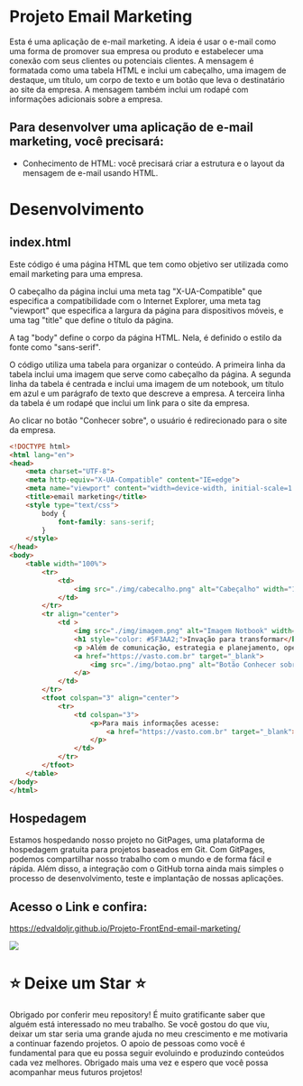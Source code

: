 # **Projeto Email Marketing**

Esta é uma aplicação de e-mail marketing. A ideia é usar o e-mail como uma forma de promover sua empresa ou produto e estabelecer uma conexão com seus clientes ou potenciais clientes. A mensagem é formatada como uma tabela HTML e inclui um cabeçalho, uma imagem de destaque, um título, um corpo de texto e um botão que leva o destinatário ao site da empresa. A mensagem também inclui um rodapé com informações adicionais sobre a empresa.

## Para desenvolver uma aplicação de e-mail marketing, você precisará:

- Conhecimento de HTML: você precisará criar a estrutura e o layout da mensagem de e-mail usando HTML.

# **Desenvolvimento**

## index.html

Este código é uma página HTML que tem como objetivo ser utilizada como email marketing para uma empresa.

O cabeçalho da página inclui uma meta tag "X-UA-Compatible" que especifica a compatibilidade com o Internet Explorer, uma meta tag "viewport" que especifica a largura da página para dispositivos móveis, e uma tag "title" que define o título da página.

A tag "body" define o corpo da página HTML. Nela, é definido o estilo da fonte como "sans-serif".

O código utiliza uma tabela para organizar o conteúdo. A primeira linha da tabela inclui uma imagem que serve como cabeçalho da página. A segunda linha da tabela é centrada e inclui uma imagem de um notebook, um título em azul e um parágrafo de texto que descreve a empresa. A terceira linha da tabela é um rodapé que inclui um link para o site da empresa.

Ao clicar no botão "Conhecer sobre", o usuário é redirecionado para o site da empresa.

```html
<!DOCTYPE html>
<html lang="en">
<head>
    <meta charset="UTF-8">
    <meta http-equiv="X-UA-Compatible" content="IE=edge">
    <meta name="viewport" content="width=device-width, initial-scale=1.0">
    <title>email marketing</title>
    <style type="text/css">
        body {
            font-family: sans-serif;
        }
    </style>
</head>
<body>
    <table width="100%">
        <tr>
            <td>
                <img src="./img/cabecalho.png" alt="Cabeçalho" width="100%">
            </td>
        </tr>
        <tr align="center">
            <td >
                <img src="./img/imagem.png" alt="Imagem Notbook" width="100%">
                <h1 style="color: #5F3AA2;">Invação para transformar</h1>
                <p >Além de comunicação, estrategia e planejamento, operamos toos os processos buscando pela excelência e otimização de recursos, seja por meio da inovação de nossa plataforma ou de parcerias estratégicas.</p>
                <a href="https://vasto.com.br" target="_blank">
                    <img src="./img/botao.png" alt="Botão Conhecer sobre"/>
                </a>
            </td>
        </tr>
        <tfoot colspan="3" align="center">
            <tr>
                <td colspan="3">
                    <p>Para mais informações acesse:
                        <a href="https://vasto.com.br" target="_blank">vasto.com.br</a>
                    </p> 
                </td>
            </tr>
        </tfoot>
    </table>
</body>
</html>
```

## Hospedagem

Estamos hospedando nosso projeto no GitPages, uma plataforma de hospedagem gratuita para projetos baseados em Git. Com GitPages, podemos compartilhar nosso trabalho com o mundo e de forma fácil e rápida. Além disso, a integração com o GitHub torna ainda mais simples o processo de desenvolvimento, teste e implantação de nossas aplicações.

## Acesso o Link e confira:
https://edvaldoljr.github.io/Projeto-FrontEnd-email-marketing/

![](https://github.com/edvaldoljr/EBAC-Projeto-HTML-Basico/blob/main/img/HTML-BASICO-EBAC.gif?raw=true)

# ⭐️ **Deixe um Star** ⭐️

Obrigado por conferir meu repository! É muito gratificante saber que alguém está interessado no meu trabalho. Se você gostou do que viu, deixar um star seria uma grande ajuda no meu crescimento e me motivaria a continuar fazendo projetos. O apoio de pessoas como você é fundamental para que eu possa seguir evoluindo e produzindo conteúdos cada vez melhores. Obrigado mais uma vez e espero que você possa acompanhar meus futuros projetos!
